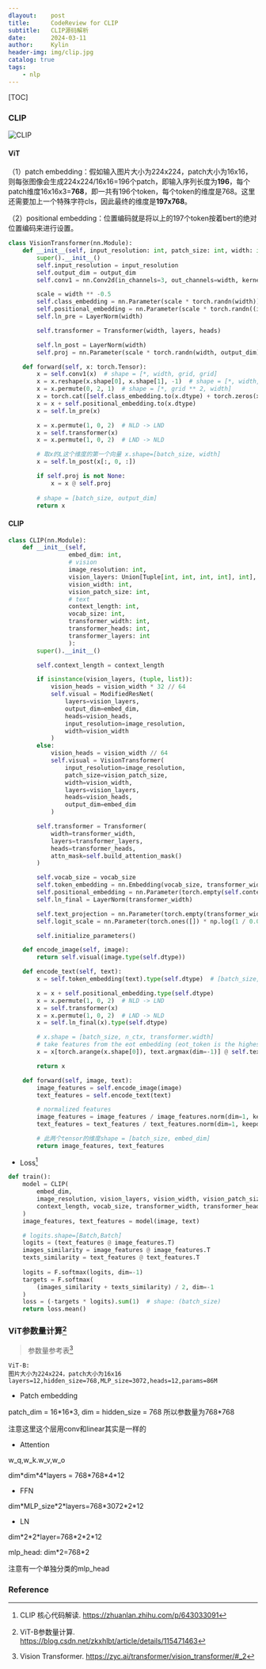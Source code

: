 ```yaml
---
dlayout:    post
title:      CodeReview for CLIP
subtitle:   CLIP源码解析
date:       2024-03-11
author:     Kylin
header-img: img/clip.jpg
catalog: true
tags:
    - nlp
---
```




[TOC]

### CLIP

![CLIP](http://kylinhub.oss-cn-shanghai.aliyuncs.com/uPic/CLIP.png)



#### ViT

（1）patch embedding：假如输入图片大小为224x224，patch大小为16x16，则每张图像会生成224x224/16x16=196个patch，即输入序列长度为**196**，每个patch维度16x16x3=**768**，即一共有196个token，每个token的维度是768。这里还需要加上一个特殊字符cls，因此最终的维度是**197x768**。

（2）positional embedding：位置编码就是将以上的197个token按着bert的绝对位置编码来进行设置。

```python
class VisionTransformer(nn.Module):
    def __init__(self, input_resolution: int, patch_size: int, width: int, layers: int, heads: int, output_dim: int):
        super().__init__()
        self.input_resolution = input_resolution
        self.output_dim = output_dim
        self.conv1 = nn.Conv2d(in_channels=3, out_channels=width, kernel_size=patch_size, stride=patch_size, bias=False)

        scale = width ** -0.5
        self.class_embedding = nn.Parameter(scale * torch.randn(width))
        self.positional_embedding = nn.Parameter(scale * torch.randn((input_resolution // patch_size) ** 2 + 1, width))
        self.ln_pre = LayerNorm(width)

        self.transformer = Transformer(width, layers, heads)

        self.ln_post = LayerNorm(width)
        self.proj = nn.Parameter(scale * torch.randn(width, output_dim))

    def forward(self, x: torch.Tensor):
        x = self.conv1(x)  # shape = [*, width, grid, grid]
        x = x.reshape(x.shape[0], x.shape[1], -1)  # shape = [*, width, grid ** 2]
        x = x.permute(0, 2, 1)  # shape = [*, grid ** 2, width]
        x = torch.cat([self.class_embedding.to(x.dtype) + torch.zeros(x.shape[0], 1, x.shape[-1], dtype=x.dtype, device=x.device), x], dim=1)  # shape = [*, grid ** 2 + 1, width]
        x = x + self.positional_embedding.to(x.dtype)
        x = self.ln_pre(x)

        x = x.permute(1, 0, 2)  # NLD -> LND
        x = self.transformer(x)
        x = x.permute(1, 0, 2)  # LND -> NLD

        # 取x的L这个维度的第一个向量 x.shape=[batch_size, width]
        x = self.ln_post(x[:, 0, :])

        if self.proj is not None:
            x = x @ self.proj
        
        # shape = [batch_size, output_dim]
        return x
```

#### CLIP

```python
class CLIP(nn.Module):
    def __init__(self,
                 embed_dim: int,
                 # vision
                 image_resolution: int,
                 vision_layers: Union[Tuple[int, int, int, int], int],
                 vision_width: int,
                 vision_patch_size: int,
                 # text
                 context_length: int,
                 vocab_size: int,
                 transformer_width: int,
                 transformer_heads: int,
                 transformer_layers: int
                 ):
        super().__init__()

        self.context_length = context_length

        if isinstance(vision_layers, (tuple, list)):
            vision_heads = vision_width * 32 // 64
            self.visual = ModifiedResNet(
                layers=vision_layers,
                output_dim=embed_dim,
                heads=vision_heads,
                input_resolution=image_resolution,
                width=vision_width
            )
        else:
            vision_heads = vision_width // 64
            self.visual = VisionTransformer(
                input_resolution=image_resolution,
                patch_size=vision_patch_size,
                width=vision_width,
                layers=vision_layers,
                heads=vision_heads,
                output_dim=embed_dim
            )

        self.transformer = Transformer(
            width=transformer_width,
            layers=transformer_layers,
            heads=transformer_heads,
            attn_mask=self.build_attention_mask()
        )

        self.vocab_size = vocab_size
        self.token_embedding = nn.Embedding(vocab_size, transformer_width)
        self.positional_embedding = nn.Parameter(torch.empty(self.context_length, transformer_width))
        self.ln_final = LayerNorm(transformer_width)

        self.text_projection = nn.Parameter(torch.empty(transformer_width, embed_dim))
        self.logit_scale = nn.Parameter(torch.ones([]) * np.log(1 / 0.07))

        self.initialize_parameters()

    def encode_image(self, image):
        return self.visual(image.type(self.dtype))

    def encode_text(self, text):
        x = self.token_embedding(text).type(self.dtype)  # [batch_size, n_ctx, d_model]

        x = x + self.positional_embedding.type(self.dtype)
        x = x.permute(1, 0, 2)  # NLD -> LND
        x = self.transformer(x)
        x = x.permute(1, 0, 2)  # LND -> NLD
        x = self.ln_final(x).type(self.dtype)

        # x.shape = [batch_size, n_ctx, transformer.width]
        # take features from the eot embedding (eot_token is the highest number in each sequence)
        x = x[torch.arange(x.shape[0]), text.argmax(dim=-1)] @ self.text_projection

        return x

    def forward(self, image, text):
        image_features = self.encode_image(image)
        text_features = self.encode_text(text)

        # normalized features
        image_features = image_features / image_features.norm(dim=1, keepdim=True)
        text_features = text_features / text_features.norm(dim=1, keepdim=True)

        # 此两个tensor的维度shape = [batch_size, embed_dim]
        return image_features, text_features
```

- Loss[^2]

```python
def train():
    model = CLIP(
        embed_dim,
        image_resolution, vision_layers, vision_width, vision_patch_size,
        context_length, vocab_size, transformer_width, transformer_heads, transformer_layers
    )
    image_features, text_features = model(image, text)

    # logits.shape=[Batch,Batch]
    logits = (text_features @ image_features.T)
    images_similarity = image_features @ image_features.T
    texts_similarity = text_features @ text_features.T
    
    logits = F.softmax(logits, dim=-1)
    targets = F.softmax(
        (images_similarity + texts_similarity) / 2, dim=-1
    )
    loss = (-targets * logits).sum(1)  # shape: (batch_size)
    return loss.mean()
```



### ViT参数量计算[^4]

> 参数量参考表[^3]

```
ViT-B: 
图片大小为224x224，patch大小为16x16
layers=12,hidden_size=768,MLP_size=3072,heads=12,params=86M
```

- Patch embedding

patch_dim = 16\*16\*3, dim = hidden_size = 768
所以参数量为768\*768

注意这里这个层用conv和linear其实是一样的

- Attention

w_q,w_k.w_v,w_o

dim\*dim\*4\*layers = 768\*768\*4\*12

- FFN

dim\*MLP_size\*2\*layers=768\*3072\*2\*12

- LN

dim\*2\*2\*layer=768\*2\*2\*12

mlp_head: dim\*2=768\*2

注意有一个单独分类的mlp_head



### Reference

[^1]: LAION发布最大CLIP模型ViT-G/14：在ImageNet上达到80.1. https://zhuanlan.zhihu.com/p/611494388
[^2]: CLIP 核心代码解读. https://zhuanlan.zhihu.com/p/643033091
[^3]:Vision Transformer. https://zyc.ai/transformer/vision_transformer/#_2
[^4]:ViT-B参数量计算. https://blog.csdn.net/zkxhlbt/article/details/115471463











